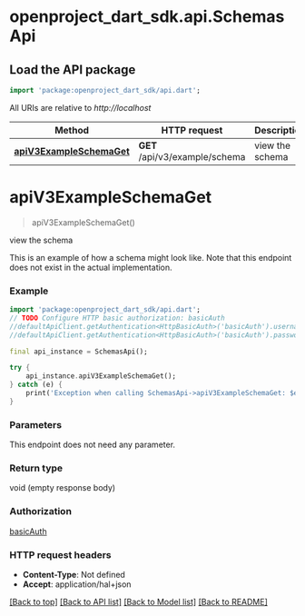 # openproject_dart_sdk.api.SchemasApi

## Load the API package
```dart
import 'package:openproject_dart_sdk/api.dart';
```

All URIs are relative to *http://localhost*

Method | HTTP request | Description
------------- | ------------- | -------------
[**apiV3ExampleSchemaGet**](SchemasApi.md#apiV3ExampleSchemaGet) | **GET** /api/v3/example/schema | view the schema


# **apiV3ExampleSchemaGet**
> apiV3ExampleSchemaGet()

view the schema

This is an example of how a schema might look like. Note that this endpoint does not exist in the actual implementation.

### Example 
```dart
import 'package:openproject_dart_sdk/api.dart';
// TODO Configure HTTP basic authorization: basicAuth
//defaultApiClient.getAuthentication<HttpBasicAuth>('basicAuth').username = 'YOUR_USERNAME'
//defaultApiClient.getAuthentication<HttpBasicAuth>('basicAuth').password = 'YOUR_PASSWORD';

final api_instance = SchemasApi();

try { 
    api_instance.apiV3ExampleSchemaGet();
} catch (e) {
    print('Exception when calling SchemasApi->apiV3ExampleSchemaGet: $e\n');
}
```

### Parameters
This endpoint does not need any parameter.

### Return type

void (empty response body)

### Authorization

[basicAuth](../README.md#basicAuth)

### HTTP request headers

 - **Content-Type**: Not defined
 - **Accept**: application/hal+json

[[Back to top]](#) [[Back to API list]](../README.md#documentation-for-api-endpoints) [[Back to Model list]](../README.md#documentation-for-models) [[Back to README]](../README.md)

